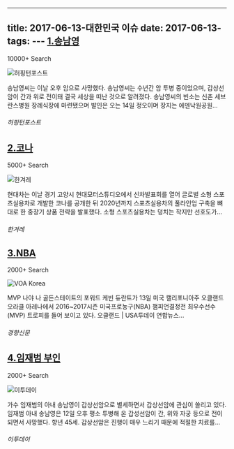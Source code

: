 ---
title: 2017-06-13-대한민국 이슈
date: 2017-06-13-
tags: 
\---
[1.송남영](http://www.huffingtonpost.kr/2017/06/12/story_n_17053432.html)
--

10000+ Search

![허핑턴포스트](http://t1.gstatic.com/images?q=tbn:ANd9GcSY5Uln0NUes3WZLDBwRZaOLNQ1dnS6rlUe8WZQVIMVN7oaK4m-wvP1qeHiUvUsbsBya1GD7MIf)

송남영씨는 이날 오후 암으로 사망했다. 송남영씨는 수년간 암 투병 중이었으며, 갑상선암이 간과 위로 전이돼 결국 세상을 떠난 것으로 알려졌다. 송남영씨의 빈소는 신촌 세브란스병원 장례식장에 마련됐으며 발인은 오는 14일 정오이며 장지는 에덴낙원공원...
###### 허핑턴포스트

[2.코나](http://www.hani.co.kr/arti/economy/car/798576.html)
--

5000+ Search

![한겨레](http://t1.gstatic.com/images?q=tbn:ANd9GcTqP-ZQ_6c708Y19-9atR3lUH0JeHssD4eLNAo9ILx4U1Vg7zjXjaxXXEdOkEyHPM-Z9ka8XHQW)

현대차는 이날 경기 고양시 현대모터스튜디오에서 신차발표회를 열어 글로벌 소형 스포츠실용차로 개발한 코나를 공개한 뒤 2020년까지 스포츠실용차의 풀라인업 구축을 뼈대로 한 중장기 상품 전략을 발표했다. 소형 스포츠실용차는 덩치는 작지만 선호도가...
###### 한겨레

[3.NBA](http://news.khan.co.kr/kh_news/khan_art_view.html?artid=201706132114015&code=980300)
--

2000+ Search

![VOA Korea](http://t0.gstatic.com/images?q=tbn:ANd9GcTa3ZP2G3_xld2Vgl0XGCdBZkAKd55leypEdVKOSw3u5OpQ4I1ko7o31s40emjnugU9EY3eY4mT)

MVP 나야 나 골든스테이트의 포워드 케빈 듀란트가 13일 미국 캘리포니아주 오클랜드 오라클 아레나에서 2016~2017시즌 미국프로농구(NBA) 챔피언결정전 최우수선수(MVP) 트로피를 들어 보이고 있다. 오클랜드 | USA투데이 연합뉴스...
###### 경향신문

[4.임재범 부인](http://www.etoday.co.kr/news/section/newsview.php?idxno=1502405)
--

2000+ Search

![이투데이](http://t1.gstatic.com/images?q=tbn:ANd9GcQ6TeBDbLmcsdHVu3NwCBwOOGjkvC91hYHkDw689QSYOtzzHLb47JQFyH06EePDU7D1613BLW3n)

가수 임재범의 아내 송남영이 갑상선암으로 별세하면서 갑상선암에 관심이 쏠리고 있다. 임재범 아내 송남영은 12일 오후 평소 투병해 온 갑성선암이 간, 위와 자궁 등으로 전이되면서 사망했다. 향년 45세. 갑상선암은 진행이 매우 느리기 때문에 적절한 치료를...
###### 이투데이

